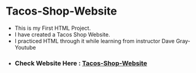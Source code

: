
# Tacos-Shop-Website
<ul>
<li>This is my First HTML Project.</li>
<li>I have created a Tacos Shop Website.</li>
<li>I practiced HTML through it while learning from instructor Dave Gray- Youtube</li>
  <li><h3>Check Website Here : <a href="index.html">Tacos-Shop-Website
</h3>
</ul>
